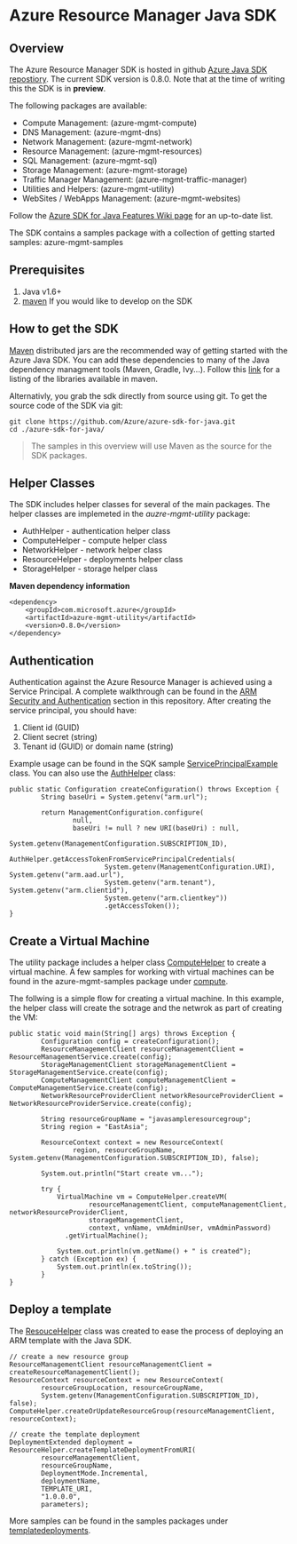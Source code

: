 # Azure Resource Manager Java SDK

## Overview 
The Azure Resource Manager SDK is hosted in github [Azure Java SDK repostiory](https://github.com/azure/azure-sdk-for-java). The current SDK version is 0.8.0. Note that at the time of writing this the SDK is in **preview**. 

The following packages are available:
* Compute Management: (azure-mgmt-compute)
* DNS Management: (azure-mgmt-dns)
* Network Management: (azure-mgmt-network)
* Resource Management: (azure-mgmt-resources)
* SQL Management: (azure-mgmt-sql)
* Storage Management: (azure-mgmt-storage)
* Traffic Manager Management: (azure-mgmt-traffic-manager)
* Utilities and Helpers: (azure-mgmt-utility)
* WebSites / WebApps Management: (azure-mgmt-websites)

Follow the [Azure SDK for Java Features Wiki page](https://github.com/Azure/azure-sdk-for-java/wiki/Azure-SDK-for-Java-Features) for an up-to-date list.

The SDK contains a samples package with a collection of getting started samples: azure-mgmt-samples

## Prerequisites
1. Java v1.6+
2. [maven](https://maven.apache.org/) If you would like to develop on the SDK

## How to get the SDK
[Maven](https://maven.apache.org/) distributed jars are the recommended way of getting started with the Azure Java SDK. You can add these dependencies to many of the Java dependency managment tools (Maven, Gradle, Ivy...).
Follow this [link](http://search.maven.org/#search%7Cga%7C1%7Cg%3A%22com.microsoft.azure%22) for a listing of the libraries available in maven.

Alternativly, you grab the sdk directly from source using git. To get the source code of the SDK via git:
```
git clone https://github.com/Azure/azure-sdk-for-java.git
cd ./azure-sdk-for-java/
```

> The samples in this overview will use Maven as the source for the SDK packages.

## Helper Classes
The SDK includes helper classes for several of the main packages. The helper classes are implemeted in the *auzre-mgmt-utility* package:
* AuthHelper - authentication helper class
* ComputeHelper - compute helper class
* NetworkHelper - network helper class
* ResourceHelper - deployments helper class
* StorageHelper - storage helper class
 
**Maven dependency information**
```
<dependency>
    <groupId>com.microsoft.azure</groupId>
    <artifactId>azure-mgmt-utility</artifactId>
    <version>0.8.0</version>
</dependency>
```

## Authentication
Authentication against the Azure Resource Manager is achieved using a Service Principal. A complete walkthrough can be found in the [ARM Security and Authentication](ARM/Security.md) section in this repository. 
After creating the service principal, you should have:

1. Client id (GUID)
2. Client secret (string)
3. Tenant id (GUID) or domain name (string)

Example usage can be found in the SQK sample [ServicePrincipalExample](https://github.com/Azure/azure-sdk-for-java/blob/master/azure-mgmt-samples/src/main/java/com/microsoft/azure/samples/authentication/ServicePrincipalExample.java) class. 
You can also use the [AuthHelper](https://github.com/Azure/azure-sdk-for-java/blob/master/resource-management/azure-mgmt-utility/src/main/java/com/microsoft/azure/utility/AuthHelper.java) class:
```
public static Configuration createConfiguration() throws Exception {
        String baseUri = System.getenv("arm.url");

        return ManagementConfiguration.configure(
                null,
                baseUri != null ? new URI(baseUri) : null,
                System.getenv(ManagementConfiguration.SUBSCRIPTION_ID),
                AuthHelper.getAccessTokenFromServicePrincipalCredentials(
                        System.getenv(ManagementConfiguration.URI), System.getenv("arm.aad.url"),
                        System.getenv("arm.tenant"), System.getenv("arm.clientid"),
                        System.getenv("arm.clientkey"))
                        .getAccessToken());
}
```

## Create a Virtual Machine 
The utility package includes a helper class [ComputeHelper](https://github.com/Azure/azure-sdk-for-java/blob/master/resource-management/azure-mgmt-utility/src/main/java/com/microsoft/azure/utility/ComputeHelper.java) to create a virtual machine. A few samples for working with virtual machines can be found in the azure-mgmt-samples package under [compute](https://github.com/Azure/azure-sdk-for-java/tree/master/azure-mgmt-samples/src/main/java/com/microsoft/azure/samples/compute).

The follwing is a simple flow for creating a virtual machine. In this example, the helper class will create the sotrage and the netwrok as part of creating the VM:
```
public static void main(String[] args) throws Exception {
        Configuration config = createConfiguration();
        ResourceManagementClient resourceManagementClient = ResourceManagementService.create(config);
        StorageManagementClient storageManagementClient = StorageManagementService.create(config);
        ComputeManagementClient computeManagementClient = ComputeManagementService.create(config);
        NetworkResourceProviderClient networkResourceProviderClient = NetworkResourceProviderService.create(config);

        String resourceGroupName = "javasampleresourcegroup";
        String region = "EastAsia";

        ResourceContext context = new ResourceContext(
                region, resourceGroupName, System.getenv(ManagementConfiguration.SUBSCRIPTION_ID), false);

        System.out.println("Start create vm...");

        try {
            VirtualMachine vm = ComputeHelper.createVM(
                    resourceManagementClient, computeManagementClient, networkResourceProviderClient, 
                    storageManagementClient,
                    context, vnName, vmAdminUser, vmAdminPassword)
              .getVirtualMachine();

            System.out.println(vm.getName() + " is created");
        } catch (Exception ex) {
            System.out.println(ex.toString());
        }
}
```

## Deploy a template
The [ResouceHelper](https://github.com/Azure/azure-sdk-for-java/blob/master/resource-management/azure-mgmt-utility/src/main/java/com/microsoft/azure/utility/ResourceHelper.java) class was created to ease the process of deploying an ARM template with the Java SDK. 
```
// create a new resource group
ResourceManagementClient resourceManagementClient = createResourceManagementClient();
ResourceContext resourceContext = new ResourceContext(
        resourceGroupLocation, resourceGroupName,
        System.getenv(ManagementConfiguration.SUBSCRIPTION_ID), false);
ComputeHelper.createOrUpdateResourceGroup(resourceManagementClient, resourceContext);

// create the template deployment
DeploymentExtended deployment = ResourceHelper.createTemplateDeploymentFromURI(
        resourceManagementClient,
        resourceGroupName,
        DeploymentMode.Incremental,
        deploymentName,
        TEMPLATE_URI,
        "1.0.0.0",
        parameters);
```
More samples can be found in the samples packages under [templatedeployments](https://github.com/Azure/azure-sdk-for-java/tree/master/azure-mgmt-samples/src/main/java/com/microsoft/azure/samples/templatedeployments).
